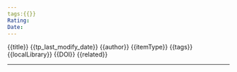 ```yaml
---
tags:{{}}
Rating:
Date:
---
```

 {{title}}
{{tp_last_modify_date}}
{{author}}
{{itemType}}
{{tags}}
{{localLibrary}}
{{DOI}}
{{related}}

---